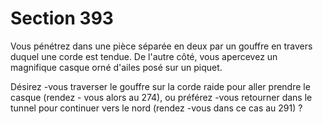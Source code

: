 # Section 393

Vous pénétrez dans une pièce séparée en deux par un gouffre en travers duquel une corde
est tendue. De l'autre côté, vous apercevez un magnifique casque orné d'ailes posé sur un
piquet.

Désirez -vous traverser le gouffre sur la corde raide pour aller prendre le casque (rendez -
vous alors au 274), ou préférez -vous retourner dans le tunnel pour continuer vers le nord
(rendez -vous dans ce cas au 291) ?